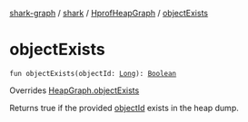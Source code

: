 [shark-graph](../../index.md) / [shark](../index.md) / [HprofHeapGraph](index.md) / [objectExists](./object-exists.md)

# objectExists

`fun objectExists(objectId: `[`Long`](https://kotlinlang.org/api/latest/jvm/stdlib/kotlin/-long/index.html)`): `[`Boolean`](https://kotlinlang.org/api/latest/jvm/stdlib/kotlin/-boolean/index.html)

Overrides [HeapGraph.objectExists](../-heap-graph/object-exists.md)

Returns true if the provided [objectId](../-heap-graph/object-exists.md#shark.HeapGraph$objectExists(kotlin.Long)/objectId) exists in the heap dump.

